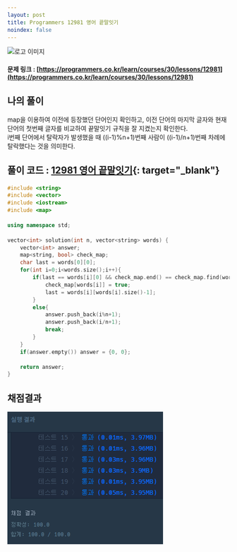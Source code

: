 ```yaml
---
layout: post
title: Programmers 12981 영어 끝말잇기
noindex: false
---
```

![로고 이미지](https://s3.ap-northeast-2.amazonaws.com/grepp-cloudfront/programmers_imgs/design/logo.jpg)

#### 문제 링크 : [https://programmers.co.kr/learn/courses/30/lessons/12981](https://programmers.co.kr/learn/courses/30/lessons/12981)


## 나의 풀이
map을 이용하여 이전에 등장했던 단어인지 확인하고, 이전 단어의 마지막 글자와 현재 단어의 첫번째 글자를 비교하여 끝말잇기 규칙을 잘 지켰는지 확인한다.               
i번째 단어에서 탈락자가 발생했을 때 ((i-1)%n+1)번째 사람이 ((i-1)/n+1)번째 차례에 탈락했다는 것을 의미한다.        

## 풀이 코드 : [12981 영어 끝말잇기](https://github.com/sun-pyo/algorithm/blob/main/programmers/12981.cpp){: target="_blank"}

```c++
#include <string>
#include <vector>
#include <iostream>
#include <map>

using namespace std;

vector<int> solution(int n, vector<string> words) {
    vector<int> answer;
    map<string, bool> check_map;
    char last = words[0][0];
    for(int i=0;i<words.size();i++){
        if(last == words[i][0] && check_map.end() == check_map.find(words[i])){
            check_map[words[i]] = true;
            last = words[i][words[i].size()-1];
        }
        else{
            answer.push_back(i%n+1);
            answer.push_back(i/n+1);
            break;
        }
    }
    if(answer.empty()) answer = {0, 0};

    return answer;
}
```


## 채점결과

![42586](\algorithm\img\programmers_12981.PNG)
